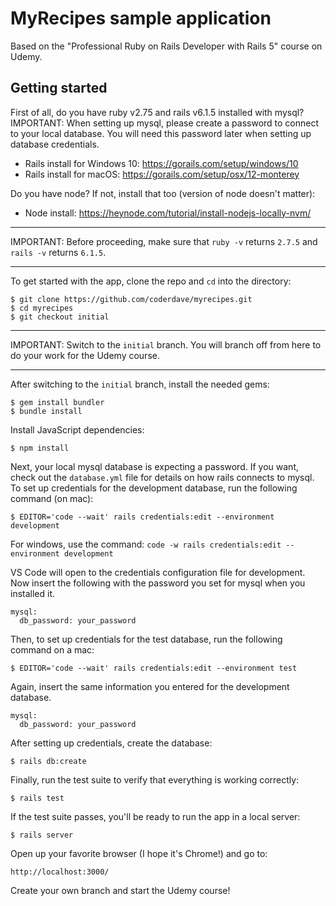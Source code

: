 # MyRecipes sample application

Based on the "Professional Ruby on Rails Developer with Rails 5" course on Udemy.

## Getting started

First of all, do you have ruby v2.75 and rails v6.1.5 installed with mysql?
IMPORTANT: When setting up mysql, please create a password to connect to your local database. You will need this password later when setting up database credentials.

- Rails install for Windows 10: https://gorails.com/setup/windows/10
- Rails install for macOS: https://gorails.com/setup/osx/12-monterey

Do you have node? If not, install that too (version of node doesn't matter):

- Node install: https://heynode.com/tutorial/install-nodejs-locally-nvm/

---

IMPORTANT: Before proceeding, make sure that `ruby -v` returns `2.7.5` and `rails -v` returns `6.1.5`.

---

To get started with the app, clone the repo and `cd` into the directory:

```
$ git clone https://github.com/coderdave/myrecipes.git
$ cd myrecipes
$ git checkout initial
```

---

IMPORTANT: Switch to the `initial` branch. You will branch off from here to do your work for the Udemy course.

---

After switching to the `initial` branch, install the needed gems:

```
$ gem install bundler
$ bundle install
```

Install JavaScript dependencies:

```
$ npm install
```

Next, your local mysql database is expecting a password. If you want, check out the `database.yml` file for details on how rails connects to mysql. To set up credentials for the development database, run the following command (on mac):

```
$ EDITOR='code --wait' rails credentials:edit --environment development
```

For windows, use the command: `code -w rails credentials:edit --environment development`

VS Code will open to the credentials configuration file for development. Now insert the following with the password you set for mysql when you installed it.

```
mysql:
  db_password: your_password
```

Then, to set up credentials for the test database, run the following command on a mac:

```
$ EDITOR='code --wait' rails credentials:edit --environment test
```

Again, insert the same information you entered for the development database.

```
mysql:
  db_password: your_password
```

After setting up credentials, create the database:

```
$ rails db:create
```

Finally, run the test suite to verify that everything is working correctly:

```
$ rails test
```

If the test suite passes, you'll be ready to run the app in a local server:

```
$ rails server
```

Open up your favorite browser (I hope it's Chrome!) and go to:

```
http://localhost:3000/
```

Create your own branch and start the Udemy course!
